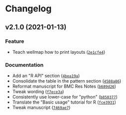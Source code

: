 # Changelog

<!--next-version-placeholder-->

## v2.1.0 (2021-01-13)
### Feature
* Teach wellmap how to print layouts ([`2e1cfe4`](https://github.com/kalekundert/wellmap/commit/2e1cfe4ffb06b69a21a61037b926f60d8175a496))

### Documentation
* Add an "R API" section ([`4bea19a`](https://github.com/kalekundert/wellmap/commit/4bea19a07ffcd606f9a0a272c8708001a3a3701b))
* Consolidate the table in the pattern section ([`4588a86`](https://github.com/kalekundert/wellmap/commit/4588a864fa9541b98e321f95bb21bdcd1ed99d2c))
* Reformat manuscript for BMC Res Notes ([`b689d26`](https://github.com/kalekundert/wellmap/commit/b689d263e306194ed48427ca0d3e69b4212c1736))
* Tweak wording ([`f7ece3a`](https://github.com/kalekundert/wellmap/commit/f7ece3a36aad59ff3796673cb5c459a89bc730ec))
* Consistently use lower-case for "python" ([`b850377`](https://github.com/kalekundert/wellmap/commit/b850377b1d655d7a0a63ab62210a670146fa369d))
* Translate the "Basic usage" tutorial for R ([`fce3931`](https://github.com/kalekundert/wellmap/commit/fce39310e808b133d92367a7677d925683f77ef6))
* Tweak manuscript ([`7469ae7`](https://github.com/kalekundert/wellmap/commit/7469ae7a334bc19d7209dd1f621a7b68204bd8d8))
